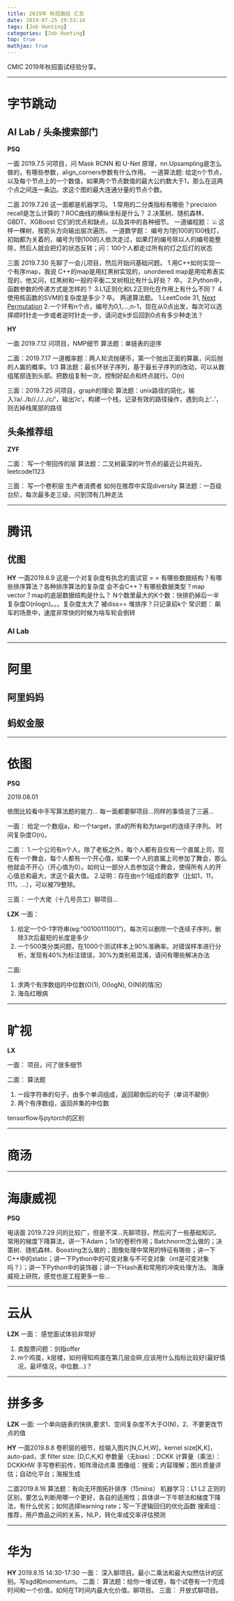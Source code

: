 ```yaml
---
title: 2019年 秋招面经 汇总
date: 2019-07-25 19:53:14
tags: [Job Hunting]
categories: [Job Hunting]
top: true
mathjax: true
---
```


CMIC 2019年秋招面试经验分享。

<!-- more -->

----

# 字节跳动

## AI Lab / 头条搜索部门

**PSQ**

一面 2019.7.5 
问项目，问 Mask RCNN 和 U-Net 原理，nn.Upsampling是怎么做的，有哪些参数，align_corners参数有什么作用。
一道算法题: 给定n个节点，以及每个节点上的一个数值，如果两个节点数值的最大公约数大于1，那么在这两个点之间连一条边。求这个图的最大连通分量的节点个数。

二面 2019.7.26
这一面都是机器学习。
1.常用的二分类指标有哪些？precision recall是怎么计算的？ROC曲线的横纵坐标是什么？
2.决策树、随机森林、GBDT、XGBoost 它们的优点和缺点，以及其中的各种细节。
一道编程题：
<img src="ZigzagTree.png" style="zoom:60%" />
这样一棵树，按箭头方向输出层次遍历。
一道数学题：
编号为1到100的100栈灯，初始都为关着的，编号为1到100的人依次走过，如果灯的编号除以人的编号能整除，然后人就会把灯的状态反转；问：100个人都走过所有的灯之后灯的状态

三面 2019.7.30
先聊了一会儿项目，然后开始问基础问题。
1.用C++如何实现一个有序map，我说 C++的map是用红黑树实现的，unordered map是用哈希表实现的，他又问，红黑树和一般的平衡二叉树相比有什么好处？ 卒。
2.Python中，函数参数的传递方式是怎样的？ 
3.L1正则化和L2正则化在作用上有什么不同？
4.使用核函数的SVM的复杂度是多少？卒。
两道算法题。
1.LeetCode 31, [Next Permutation](https://leetcode.com/problems/next-permutation/)
2.一个环有n个点，编号为0,1,...,n-1，现在从0点出发，每次可以选择顺时针走一步或者逆时针走一步，请问走k步后回到0点有多少种走法？

**HY**

一面 2019.7.12
问项目，NMP细节
算法题：单链表的逆序

二面：2019.7.17
一道概率题：两人轮流抛硬币，第一个抛出正面的算赢，问后抛的人赢的概率。1/3
算法题：最长环状子序列，基于最长子序列的改动，可以从数组尾部连到头部。把数组复制一次，控制好起点和终点就行。O(n)

三面：2019.7.25
问项目，graph的理论
算法题：unix路径的简化，输入‘/a/../b//././../c/‘，输出’/c’。构建一个栈，记录有效的路径操作，遇到向上’..’，则去掉栈尾部的路径

## 头条推荐组

**ZYF**

二面：
写一个带回传的层
算法题：二叉树最深的叶节点的最近公共祖先，leetcode1123

三面：
写一个卷积层
生产者消费者
如何在推荐中实现diversity
算法题：一百级台阶，每次最多走三级，问到顶有几种走法

----

# 腾讯

## 优图
**HY**
一面2019.8.9
这是一个对复杂度有执念的面试官 = =
有哪些数据结构？有哪些排序算法？各种排序算法的复杂度
会不会C++？有哪些数据类型？map vector？map的底层数据结构是什么？
N个数里最大的K个数：快排扔掉后一半 复杂度O(nlogn)。。。复杂度太大了 被diss== 堆排序？只记录前k个
常识题： 飙车的场景中，速度非常快的时候为啥车轮会倒转
### AI Lab

----

# 阿里

## 阿里妈妈

## 蚂蚁金服

----

# 依图

**PSQ**

2019.08.01

依图比较看中手写算法题的能力...
每一面都要聊项目...同样的事情说了三遍...

一面：
给定一个数组a，和一个target，求a的所有和为target的连续子序列。
时间复杂度O(n)。

二面：
1.一个公司有n个人，除了老板之外，每个人都有且仅有一个直属上司，现在有一个舞会，每个人都有一个开心值，如果一个人的直属上司参加了舞会，那么他就会不开心（开心值为0）。如何让一部分人去参加这个舞会，使得所有人的开心值总和最大，求这个最大值。
2.证明：存在由n个1组成的数字（比如1，11，111，...），可以被79整除。

三面：
一个大佬（十几号员工）聊项目...


**LZK**
一面：
1. 给定一个0-1字符串(eg:“00100111001”)，每次可以删除一个连续子序列，删除3次后最短的长度是多少   
2. 一个500类分类问题，在1000个测试样本上90%准确率。对错误样本进行分析，发现有40%为标注错误，30%为类别易混淆，请问有哪些解决办法

二面:
1. 求两个有序数组的中位数(O(1), O(logN), O(N)的情况)
2. 海岛红眼病

----

# 旷视

**LX**

一面：
项目，问了很多细节

二面：
算法题
1. 一段字符串的句子，由多个单词组成，返回颠倒后的句子（单词不颠倒）
2. 两个有序数组，返回并集的中位数

tensorflow与pytorch的区别


----

# 商汤

----

# 海康威视

**PSQ**

电话面 2019.7.29
问的比较广，但是不深...先聊项目，然后问了一些基础知识。
常用的梯度下降算法，讲一下Adam；1x1的卷积作用；Batchnorm怎么做的；决策树、随机森林、Boosting怎么做的；图像处理中常用的特征有哪些；讲一下C++中的static；讲一下Python中的可变对象与不可变对象（int是可变对象吗？）；讲一下Python中的装饰器；讲一下Hash表和常用的冲突处理方法。
海康威视上研院，感觉也是工程更多一些...

----

# 云从

**LZK**
一面：
感觉面试体验非常好
1. 卖股票问题：剑指offer
2. m个鸡蛋，k层楼，如何得知鸡蛋在第几层会碎,应该用什么指标比较好(最好情况，最坏情况，中位数...)？

----

# 拼多多

**LZK**
一面:
一个单向链表的快排,要求1、空间复杂度不大于O(N)，2、不要更改节点的值

**HY**
一面2019.8.8
卷积层的细节，给输入图片[N,C,H,W]，kernel size[K,K]，auto-pad，求
filter size: [D,C,K,K] 参数量（无bias）：DCKK 计算量（乘法）：DCKKHW
手写卷积前传，矩阵滑动点乘
图像组：搜索；内容理解；图片质量评估；自动化平台；海报生成

二面2019.8.16
算法题：有向无环图拓扑排序（15mins）
机器学习：L1 L2 正则的区别，要怎么判断用哪一个更好，各自的适用性；具体讲一下牛顿法和梯度下降法，有什么优劣；如何选择learning rate；写一下逻辑回归的优化函数
搜索组：推荐，用户商品之间的关系，NLP，转化率成交率评估预测

----

# 华为
**HY**
2019.8.15 14:30-17:30
一面：
深入聊项目。最小二乘法和最大似然估计的区别。写sgd和momentum。
二面：
算法题：给你一堆试卷，每个试卷有一个完成时间和一个价值，如何在T时间内最大化价值。聊项目。
三面：
开放式聊项目。




